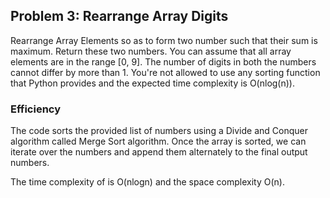 ## Problem 3: Rearrange Array Digits
Rearrange Array Elements so as to form two number such that their sum is maximum. Return these two numbers. You can assume that all array elements are in the range [0, 9]. The number of digits in both the numbers cannot differ by more than 1. You're not allowed to use any sorting function that Python provides and the expected time complexity is O(nlog(n)).

### Efficiency
The code sorts the provided list of numbers using a Divide and Conquer algorithm called Merge Sort algorithm. Once the array is sorted, we can iterate over the numbers and append them alternately to the final output numbers. 

The time complexity of is O(nlogn) and the space complexity O(n). 